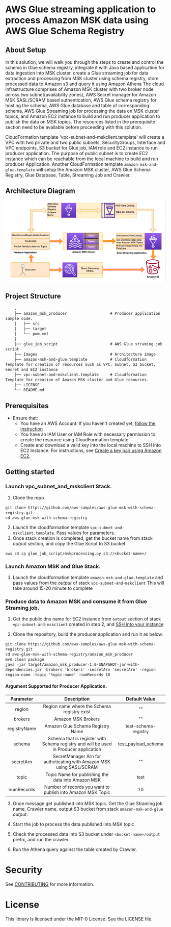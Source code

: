 # AWS Glue streaming application to process Amazon MSK data using AWS Glue Schema Registry

## About Setup
In this solution, we will walk you through the steps to create and control the schema in Glue schema registry, integrate it with Java based application for data ingestion into MSK cluster, create a Glue streaming job for data extraction and processing from MSK cluster using schema registry, store processed data to Amazon s3 and query it using Amazon Athena 
The cloud infrastructure comprises of Amazon MSK cluster with two broker node across two subnet(availability zones), AWS Secret manager for Amazon MSK SASL/SCRAM based authentication, AWS Glue schema registry for hosting the schema, AWS Glue database and table of corresponding schema, AWS Glue Streaming job for processing the data on MSK cluster topics, and Amazon EC2 instance to build and run producer application to publish the data on MSK topics. The resources listed in the prerequisite section need to be available before proceeding with this solution.

CloudFormation template 'vpc-subnet-and-mskclient.template' will create a VPC with two private and two public subnets, SecurityGroups, Interface and VPC endpoints, S3 bucket for Glue job, IAM role and EC2 instance to run producer application. The purpose of public subnet is to create EC2 instance which can be reachable from the local machine to build and run producer Application. Another CloudFormation template `amazon-msk-and-glue.template` will setup the Amazon MSK cluster, AWS Glue Schema Registry, Glue Database, Table, Streaming Job and Crawler.

## Architecture Diagram
![Amazon MSK Processing the AWS Glue](/Images/Archtype.png) 
## Project Structure 
```
    .
    ├── amazon_msk_producer                   # Producer application sample code.
    |   ├── src
    |   ├── target    
    |   └── pom.xml
    |
    ├── glue_job_script                       # AWS Glue straming job script 
    ├── Images                                # Architecture image
    ├── amazon-msk-and-glue.template          # Cloudformation Template for creation of resources such as VPC, Subnet, S3 bucket, Secret and EC2 instance 
    ├── vpc-subnet-and-mskclient.template     # Cloudformation Template for creation of Amazon MSK cluster and Glue resources.
    ├── LICENSE
    └── README.md
```

## Prerequisites
- Ensure that:
    - You have an AWS Account. If you haven't created yet, [follow the instruction](https://aws.amazon.com/premiumsupport/knowledge-center/create-and-activate-aws-account/)
    - You have an IAM User or IAM Role with necessary permission to create the resource using CloudFormation template
    - Create and download a valid key into the local machine to SSH into EC2 Instance. For instructions, see [Create a key pair using Amazon EC2](https://docs.aws.amazon.com/AWSEC2/latest/UserGuide/ec2-key-pairs.html#having-ec2-create-your-key-pair). 

## Getting started
### Launch vpc_subnet_and_mskclient Stack. 
1. Clone the repo
  ```
  git clone https://github.com/aws-samples/aws-glue-msk-with-schema-registry.git
  cd aws-glue-msk-with-schema-registry
  ```
2. Launch the cloudformation template `vpc-subnet-and-mskclient.template`. Pass values for parameters. 
3. Once stack creation is completed, get the bucket name from stack *output* section, and copy the Glue Script to S3 bucket  
  ```
  aws s3 cp glue_job_script/mskprocessing.py s3://<bucket-name>/
  ``` 
### Launch Amazon MSK and Glue Stack. 
1. Launch the cloudformation template `amazon-msk-and-glue.template` and pass values from the *output* of stack `vpc-subnet-and-mskclient` This will take around 15-20 minute to complete 

### Produce data to Amazon MSK and consume it from Glue Straming job. 
1. Get the public dns name for EC2 instance from  `output` section of stack `vpc-subnet-and-mskclient` created in step 2, and [SSH into your instance](https://docs.aws.amazon.com/AWSEC2/latest/UserGuide/AccessingInstancesLinux.html)

2. Clone the repository, build the producer application and run it as below.
  ```
  git clone https://github.com/aws-samples/aws-glue-msk-with-schema-registry.git
  cd aws-glue-msk-with-schema-registry/amazon_msk_producer
  mvn clean package 
  java -jar target/amazon_msk_producer-1.0-SNAPSHOT-jar-with-dependencies.jar -brokers 'brokers' -secretArn 'secretArn' -region region-name -topic 'topic-name' -numRecords 10
  ```
   
  #### Argument Supported for Producer Application.
  | Parameter | Description | Default Value |
  | :----------: | :-------------: | :---------------: |
  | region | Region name where the Schema registry exist | "" |
  | brokers | Amazon MSK Brokers | "" |
  | registryName | Amazon Glue Schema Registry Name | test-schema-registry |
  | schema | Schema that is register with Schema registry and will be used in Producer application  | test_payload_schema |
  | secretArn | SecretManager Arn for autheticating with Amazon MSK using SASL/SCRAM  | "" |
  | topic | Topic Name for publishing the data into Amazon MSK | test |
  | numRecords | Number of records you want to publish into Amazon MSK Topic | 10 |

3. Once message get published into MSK topic. Get the Glue Straming job name, Crawler name, output S3 bucket from stack `amazon-msk-and-glue` *output*.
4. Start the job to process the data published into MSK topic
 
5. Check the processed data into S3 bucket under `<bucket-name>/output` prefix, and run the crawler.
6. Run the Athena query against the table created by Crawler.

# Security
See [CONTRIBUTING](CONTRIBUTING.md#security-issue-notifications) for more information.
# License
This library is licensed under the MIT-0 License. See the LICENSE file.
